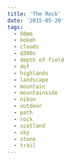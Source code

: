 ```yaml
---
title: 'The Rock'
date: '2015-05-20'
tags:
  - 50mm
  - bokeh
  - clouds
  - d300s
  - depth of field
  - dof
  - highlands
  - landscape
  - mountain
  - mountainside
  - nikon
  - outdoor
  - path
  - rock
  - scotland
  - sky
  - stone
  - trail
---
```

